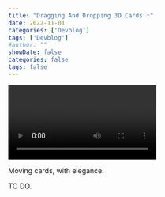 ```yaml
---
title: "Dragging And Dropping 3D Cards 🃏"
date: 2022-11-01
categories: ['Devblog']
tags: ['Devblog']
#author: ""
showDate: false
categories: false
tags: false
---
```


<video src='/Dawn-Of-The-Cards/images/dragging_and_dropping_3d_cards/promo.mp4'></video>

Moving cards, with elegance.

<!--more-->

TO DO.